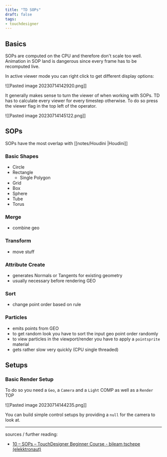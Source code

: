 ```yaml
---
title: "TD SOPs"
draft: false
tags:
- touchdesigner
---
```


## Basics

SOPs are computed on the CPU and therefore don't scale too well. Animation in SOP land is dangerous since every frame has to be recomputed live.

In active viewer mode you can right click to get different display options:

![[Pasted image 20230714142920.png]]

It generally makes sense to turn the viewer of when working with SOPs. TD has to calculate every viewer for every timestep otherwise. To do so press the viewer flag in the top left of the operator.

![[Pasted image 20230714145122.png]]

## SOPs

SOPs have the most overlap with [[notes/Houdini |Houdini]]

### Basic Shapes
- Circle
- Rectangle
	- Single Polygon
- Grid
- Box
- Sphere
- Tube
- Torus

### Merge
- combine geo

### Transform
- move stuff

### Attribute Create
- generates Normals or Tangents for existing geometry
- usually necessary before rendering GEO

### Sort 
- change point order based on rule

### Particles
- emits points from GEO
- to get random look you have to sort the input geo point order randomly
- to view particles in the viewport/render you have to apply a `pointsprite` material
- gets rather slow very quickly (CPU single threaded)

## Setups

### Basic Render Setup

To do so you need a `Geo`, a `Camera` and a `Light` COMP as well as a `Render` TOP

![[Pasted image 20230714144235.png]]

You can build simple control setups by providing a `null` for the camera to look at.

---

sources / further reading:
- [10 – SOPs – TouchDesigner Beginner Course - bileam tschepe (elekktronaut)](https://www.youtube.com/watch?v=JfBNyy47YU8)